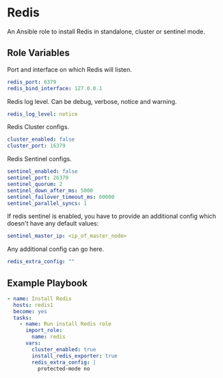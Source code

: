 Redis
=========

An Ansible role to install Redis in standalone, cluster or sentinel mode.

Role Variables
--------------

Port and interface on which Redis will listen.
```yaml
redis_port: 6379
redis_bind_interface: 127.0.0.1
```

Redis log level. Can be debug, verbose, notice and warning.
```yaml
redis_log_level: notice
```

Redis Cluster configs.
```yaml
cluster_enabled: false
cluster_port: 16379
```

Redis Sentinel configs.
```yaml
sentinel_enabled: false
sentinel_port: 26379
sentinel_quorum: 2
sentinel_down_after_ms: 5000
sentinel_failover_timeout_ms: 60000
sentinel_parallel_syncs: 1
```
If redis sentinel is enabled, you have to provide an additional config which doesn't have any default values:
```yaml
sentinel_master_ip: <ip_of_master_node>
```

Any additional config can go here.
```yaml
redis_extra_config: ""
```

Example Playbook
----------------

```yaml
- name: Install Redis
  hosts: redis1
  become: yes
  tasks:
    - name: Run install Redis role
      import_role:
        name: redis
      vars:
        cluster_enabled: true
        install_redis_exporter: true
        redis_extra_config: |
          protected-mode no
```

